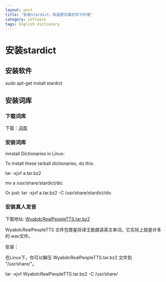 ```yaml
---
layout: post
title: "安装stardict，构造更完美的学习环境"
category: software
tags: English dictionary
---
```

# 安装stardict

## 安装软件

sudo apt-get install stardict

## 安装词库

### 下载词库

下载：[词库](http://download.huzheng.org/)

### 安装词库

innstall Dictionaries in Linux:

To install these tarball dictionaries, do this:

tar -xjvf a.tar.bz2

mv a /usr/share/stardict/dic

Or just: tar -xjvf a.tar.bz2 -C /usr/share/stardict/dic

### 安装真人发音

下载地址: [WyabdcRealPeopleTTS.tar.bz2](http://sourceforge.net/projects/stardict-4/files/WyabdcRealPeopleTTS/WyabdcRealPeopleTTS.tar.bz2/download)

WyabdcRealPeopleTTS 文件包使星际译王能朗读英文单词。它实际上就是许多的.wav文件。

安装：

在Linux下，你可以解压 WyabdcRealPeopleTTS.tar.bz2 文件到 "/usr/share/"。

tar -xjvf WyabdcRealPeopleTTS.tar.bz2 -C /usr/share/

